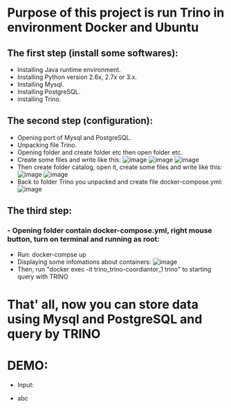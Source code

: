 # Purpose of this project is run Trino in environment Docker and Ubuntu
## The first step (install some softwares):
  * Installing Java runtime environment.
  * Installing Python version 2.6x, 2.7x or 3.x.
  * Installing Mysql.
  * Installing PostgreSQL.
  * installing Trino.
## The second step (configuration):
  * Opening port of Mysql and PostgreSQL.
  * Unpacking file Trino.
  * Opening folder and create folder etc then open folder etc.
  * Create some files and write like this: 
  ![image](https://user-images.githubusercontent.com/97506616/193008875-0e01fc6e-6bc3-4464-af76-48719a84d48a.png)
  ![image](https://user-images.githubusercontent.com/97506616/193009193-06307c35-c9b4-4681-824a-fccbc57f6bd4.png)
  ![image](https://user-images.githubusercontent.com/97506616/193009301-8cecfefb-42c5-42c7-a1da-3045b7b258d0.png)
  * Then create folder catalog, open it, create some files and write like this: 
  ![image](https://user-images.githubusercontent.com/97506616/193010024-a13b4e4e-2ebc-4342-9d1b-4763b3e62721.png)
  ![image](https://user-images.githubusercontent.com/97506616/193010052-ee73b35a-a4c9-43ce-8061-fe6bda70433d.png)
  * Back to folder Trino you unpacked and create file docker-compose.yml:
  ![image](https://user-images.githubusercontent.com/97506616/193010520-00084010-f73d-4c7e-95a4-babd727823ad.png)
## The third step:
### - Opening folder contain docker-compose.yml, right mouse button, turn on terminal and running as root:
  * Run: docker-compse up
  * Displaying some infomations about containers:
  ![image](https://user-images.githubusercontent.com/97506616/193013901-dcd8b222-5eb3-4837-80ef-d46cd0e9ba31.png)
  * Then, run "docker exec -it trino_trino-coordiantor_1 trino" to starting query with TRINO

# That' all, now you can store data using Mysql and PostgreSQL and query by TRINO

# DEMO: 
 * Input: 
 + abc
